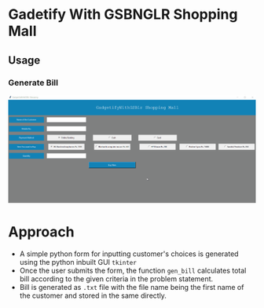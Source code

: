 # Gadetify With GSBNGLR Shopping Mall

## Usage
### Generate Bill

![Bill Generate](demo/demo1.gif)








# Approach

- A simple python form for inputting customer's choices is generated using the python inbuilt GUI `tkinter`
- Once the user submits the form, the function `gen_bill` calculates total bill according to the given criteria in the problem statement.
- Bill is generated as `.txt` file with the file name being the first name of the customer and stored in the same directly.
